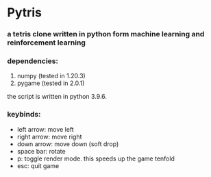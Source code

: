 # Pytris
### a tetris clone written in python form machine learning and reinforcement learning

### dependencies:
1. numpy (tested in 1.20.3)
2. pygame (tested in 2.0.1)

the script is written in python 3.9.6.

### keybinds:
+ left arrow: 	move left
+ right arrow: 	move right
+ down arrow: 	move down (soft drop)
+ space bar: 	rotate
+ p:		toggle render mode. this speeds up the game tenfold
+ esc:		quit game
